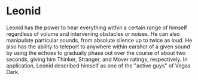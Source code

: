 # Leonid
Leonid has the power to hear everything within a certain range of himself regardless of volume and intervening obstacles or noises. He can also manipulate particular sounds, from absolute silence up to twice as loud. He also has the ability to teleport to anywhere within earshot of a given sound by using the echoes to gradually phase out over the course of about two seconds, giving him Thinker, Stranger, and Mover ratings, respectively. In application, Leonid described himself as one of the "active guys" of Vegas Dark.
